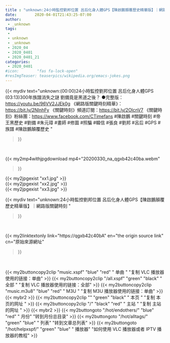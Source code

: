 ```yaml
---
title : "unknown:24小時監控劉邦位置 呂后化身人體GPS【陳啟鵬顛覆歷史精華版】｜網路版關鍵時刻 "
date:        2020-04-01T21:43:25-07:00
author:
 - _unknown
tags:
 - 
 - unknown
 - _unknown
 - 2020_04
 - 2020_0401
 - 2020_0401_21
categories:
 - 2020_0401
#icon:        "fas fa-lock-open"
#resImgTeaser: teaserpics/wikipedia.org/emacs-jokes.png
---
```







{{< mydiv text="unknown:(00:00)24小時監控劉邦位置 呂后化身人體GPS (03:13)300年族譜消失之謎 劉備竟是黑道之後？  ●完整版：https://youtu.be/96VV2JJEk0g  《網路版關鍵時刻精華》：https://bit.ly/2NInhFy 《關鍵時刻》頻道訂閱：https://bit.ly/2OlcnV7 《關鍵時刻》粉絲團：https://www.facebook.com/CTimefans  #陳啟鵬 #關鍵時刻 #帝王黑歷史 #劉備 #朱元璋 #畫師 #修圖 #照騙 #韓信 #張良 #劉邦 #呂后 #GPS #族譜 #陳啟鵬顛覆歷史 "
>}}
<br>


{{< my2mp4withjpgdownload mp4="20200330_na_qgxb42c40ba.webm"
>}}

{{< my2jpgexist "xx1.jpg" >}}<br>
{{< my2jpgexist "xx2.jpg" >}}<br>
{{< my2jpgexist "xx3.jpg" >}}<br>



{{< mydiv text="unknown:24小時監控劉邦位置 呂后化身人體GPS【陳啟鵬顛覆歷史精華版】｜網路版關鍵時刻 "
>}}
<br>

{{< my2linktextonly link="https://qgxb42c40bA"
en="the origin source link" cn="原始來源網址"
>}}


<br>


{{< my2buttoncopy2clip "music.xspf"        "blue"   "red"    " 单曲 "  "复制 VLC 播放器使用的链接：单曲" >}} {{< my2buttoncopy2clip "/all.xspf"         "green"  "black"  " 全部 "  "复制 VLC 播放器使用的链接：全部" >}} {{< my2buttoncopy2clip "music.m3u8"        "blue"   "red"    " M3U  "    "复制 M3U 播放器使用的链接：单曲" >}} {{< mybr2 >}} {{< my2buttoncopy2clip ""                  "green"  "black"  " 本页 "    "复制 本页的网址 " >}} {{< my2buttoncopy2clip "/"                 "black"  "red"    " 主站 "    "复制 主站的网址 " >}} {{< mybr2 >}} {{< my2buttongoto      "/hot/endothers/"   "blue"   "red"    " 月份"   "转到月份总目录" >}} {{< my2buttongoto      "/hot/alltags/"     "green"  "blue"   " 列表"   "转到文章总列表" >}} {{< my2buttongoto      "/hot/helpxspf/"    "green"  "blue"   " 播放器" "如何使用 VLC 播放器或者 IPTV 播放器的教程" >}} 

